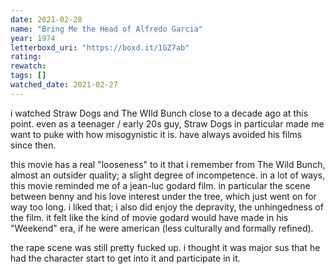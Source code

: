```yaml
---
date: 2021-02-28
name: "Bring Me the Head of Alfredo Garcia"
year: 1974
letterboxd_uri: "https://boxd.it/1GZ7ab"
rating: 
rewatch: 
tags: []
watched_date: 2021-02-27
---
```


i watched Straw Dogs and The WIld Bunch close to a decade ago at this point. even as a teenager / early 20s guy, Straw Dogs in particular made me want to puke with how misogynistic it is. have always avoided his films since then.

this movie has a real "looseness" to it that i remember from The Wild Bunch, almost an outsider quality; a slight degree of incompetence. in a lot of ways, this movie reminded me of a jean-luc godard film. in particular the scene between benny and his love interest under the tree, which just went on for way too long. i liked that; i also did enjoy the depravity, the unhingedness of the film. it felt like the kind of movie godard would have made in his "Weekend" era, if he were american (less culturally and formally refined).

the rape scene was still pretty fucked up. i thought it was major sus that he had the character start to get into it and participate in it.
